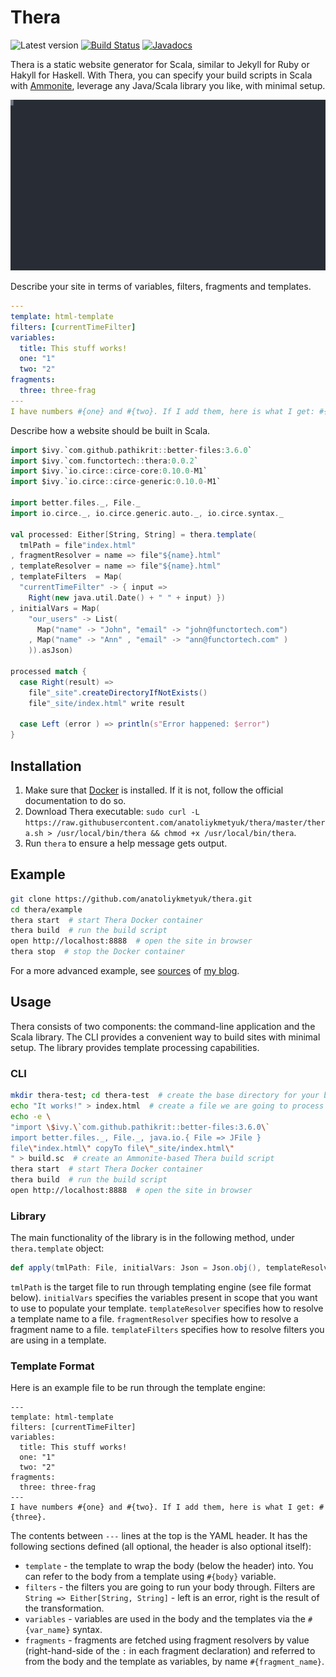 # Thera

![Latest version](https://index.scala-lang.org/anatoliykmetyuk/thera/thera/latest.svg?color=purple) [![Build Status](https://travis-ci.org/anatoliykmetyuk/thera.svg?branch=master)](https://travis-ci.org/anatoliykmetyuk/thera) [![Javadocs](https://www.javadoc.io/badge/com.functortech/thera_2.12.svg)](https://www.javadoc.io/doc/com.functortech/thera_2.12)

Thera is a static website generator for Scala, similar to Jekyll for Ruby or Hakyll for Haskell. With Thera, you can specify your build scripts in Scala with [Ammonite](http://ammonite.io/), leverage any Java/Scala library you like, with minimal setup.

![Demo](./demo.svg)

Describe your site in terms of variables, filters, fragments and templates.

```yaml
---
template: html-template
filters: [currentTimeFilter]
variables:
  title: This stuff works!
  one: "1"
  two: "2"
fragments:
  three: three-frag
---
I have numbers #{one} and #{two}. If I add them, here is what I get: #{three}.
```

Describe how a website should be built in Scala.

```scala
import $ivy.`com.github.pathikrit::better-files:3.6.0`
import $ivy.`com.functortech::thera:0.0.2`
import $ivy.`io.circe::circe-core:0.10.0-M1`
import $ivy.`io.circe::circe-generic:0.10.0-M1`

import better.files._, File._
import io.circe._, io.circe.generic.auto._, io.circe.syntax._

val processed: Either[String, String] = thera.template(
  tmlPath = file"index.html"
, fragmentResolver = name => file"${name}.html"
, templateResolver = name => file"${name}.html"
, templateFilters  = Map(
  "currentTimeFilter" -> { input =>
    Right(new java.util.Date() + " " + input) })
, initialVars = Map(
    "our_users" -> List(
      Map("name" -> "John", "email" -> "john@functortech.com")
    , Map("name" -> "Ann" , "email" -> "ann@functortech.com" )
    )).asJson)

processed match {
  case Right(result) =>
    file"_site".createDirectoryIfNotExists()
    file"_site/index.html" write result

  case Left (error ) => println(s"Error happened: $error")
}
```

## Installation
1. Make sure that [Docker](https://www.docker.com/get-started/) is installed. If it is not, follow the official documentation to do so.
2. Download Thera executable: `sudo curl -L https://raw.githubusercontent.com/anatoliykmetyuk/thera/master/thera.sh > /usr/local/bin/thera && chmod +x /usr/local/bin/thera`.
3. Run `thera` to ensure a help message gets output.

## Example
```bash
git clone https://github.com/anatoliykmetyuk/thera.git
cd thera/example
thera start  # start Thera Docker container
thera build  # run the build script
open http://localhost:8888  # open the site in browser
thera stop  # stop the Docker container
```

For a more advanced example, see [sources](https://github.com/anatoliykmetyuk/anatoliykmetyuk.github.io) of [my blog](https://akmetiuk.com).

## Usage
Thera consists of two components: the command-line application and the Scala library. The CLI provides a convenient way to build sites with minimal setup. The library provides template processing capabilities.

### CLI
```bash
mkdir thera-test; cd thera-test  # create the base directory for your blog
echo "It works!" > index.html  # create a file we are going to process
echo -e \
"import \$ivy.\`com.github.pathikrit::better-files:3.6.0\`
import better.files._, File._, java.io.{ File => JFile }
file\"index.html\" copyTo file\"_site/index.html\"
" > build.sc  # create an Ammonite-based Thera build script
thera start  # start Thera Docker container
thera build  # run the build script
open http://localhost:8888  # open the site in browser
```

### Library
The main functionality of the library is in the following method, under `thera.template` object:

```scala
def apply(tmlPath: File, initialVars: Json = Json.obj(), templateResolver: (String) ⇒ File = default.templateResolver, fragmentResolver: (String) ⇒ File = default.fragmentResolver, templateFilters: (String) ⇒ TemplateFilter = Map()): Ef[String]
```

`tmlPath` is the target file to run through templating engine (see file format below).
`initialVars` specifies the variables present in scope that you want to use to populate your template.
`templateResolver` specifies how to resolve a template name to a file.
`fragmentResolver` specifies how to resolve a fragment name to a file.
`templateFilters` specifies how to resolve filters you are using in a template.

### Template Format
Here is an example file to be run through the template engine:

```
---
template: html-template
filters: [currentTimeFilter]
variables:
  title: This stuff works!
  one: "1"
  two: "2"
fragments:
  three: three-frag
---
I have numbers #{one} and #{two}. If I add them, here is what I get: #{three}.
```

The contents between `---` lines at the top is the YAML header. It has the following sections defined (all optional, the header is also optional itself):

- `template` - the template to wrap the body (below the header) into. You can refer to the body from a template using `#{body}` variable.
- `filters` - the filters you are going to run your body through. Filters are `String => Either[String, String]` - left is an error, right is the result of the transformation.
- `variables` - variables are used in the body and the templates via the `#{var_name}` syntax.
- `fragments` - fragments are fetched using fragment resolvers by value (right-hand-side of the `:` in each fragment declaration) and referred to from the body and the template as variables, by name `#{fragment_name}`.
